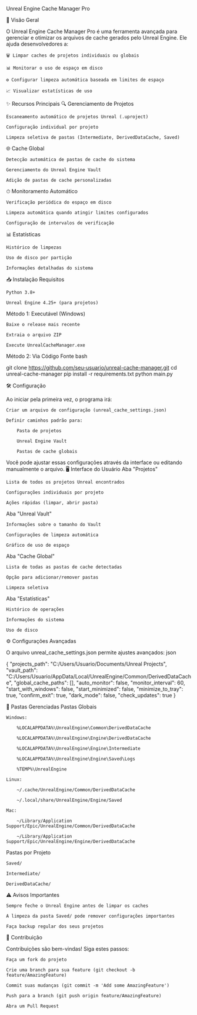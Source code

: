 Unreal Engine Cache Manager Pro


📌 Visão Geral

O Unreal Engine Cache Manager Pro é uma ferramenta avançada para gerenciar e otimizar os arquivos de cache gerados pelo Unreal Engine. Ele ajuda desenvolvedores a:

    🗑️ Limpar caches de projetos individuais ou globais

    📊 Monitorar o uso de espaço em disco

    ⚙️ Configurar limpeza automática baseada em limites de espaço

    📈 Visualizar estatísticas de uso

✨ Recursos Principais
🔍 Gerenciamento de Projetos

    Escaneamento automático de projetos Unreal (.uproject)

    Configuração individual por projeto

    Limpeza seletiva de pastas (Intermediate, DerivedDataCache, Saved)

🌐 Cache Global

    Detecção automática de pastas de cache do sistema

    Gerenciamento do Unreal Engine Vault

    Adição de pastas de cache personalizadas

⏱ Monitoramento Automático

    Verificação periódica do espaço em disco

    Limpeza automática quando atingir limites configurados

    Configuração de intervalos de verificação

📊 Estatísticas

    Histórico de limpezas

    Uso de disco por partição

    Informações detalhadas do sistema

📥 Instalação
Requisitos

    Python 3.8+

    Unreal Engine 4.25+ (para projetos)

Método 1: Executável (Windows)

    Baixe o release mais recente

    Extraia o arquivo ZIP

    Execute UnrealCacheManager.exe

Método 2: Via Código Fonte
bash

git clone https://github.com/seu-usuario/unreal-cache-manager.git
cd unreal-cache-manager
pip install -r requirements.txt
python main.py

🛠 Configuração

Ao iniciar pela primeira vez, o programa irá:

    Criar um arquivo de configuração (unreal_cache_settings.json)

    Definir caminhos padrão para:

        Pasta de projetos

        Unreal Engine Vault

        Pastas de cache globais

Você pode ajustar essas configurações através da interface ou editando manualmente o arquivo.
🖥 Interface do Usuário
Aba "Projetos"

    Lista de todos os projetos Unreal encontrados

    Configurações individuais por projeto

    Ações rápidas (limpar, abrir pasta)

Aba "Unreal Vault"

    Informações sobre o tamanho do Vault

    Configurações de limpeza automática

    Gráfico de uso de espaço

Aba "Cache Global"

    Lista de todas as pastas de cache detectadas

    Opção para adicionar/remover pastas

    Limpeza seletiva

Aba "Estatísticas"

    Histórico de operações

    Informações do sistema

    Uso de disco

⚙️ Configurações Avançadas

O arquivo unreal_cache_settings.json permite ajustes avançados:
json

{
  "projects_path": "C:/Users/Usuario/Documents/Unreal Projects",
  "vault_path": "C:/Users/Usuario/AppData/Local/UnrealEngine/Common/DerivedDataCache",
  "global_cache_paths": [],
  "auto_monitor": false,
  "monitor_interval": 60,
  "start_with_windows": false,
  "start_minimized": false,
  "minimize_to_tray": true,
  "confirm_exit": true,
  "dark_mode": false,
  "check_updates": true
}

📜 Pastas Gerenciadas
Pastas Globais

    Windows:

        %LOCALAPPDATA%\UnrealEngine\Common\DerivedDataCache

        %LOCALAPPDATA%\UnrealEngine\Engine\DerivedDataCache

        %LOCALAPPDATA%\UnrealEngine\Engine\Intermediate

        %LOCALAPPDATA%\UnrealEngine\Engine\Saved\Logs

        %TEMP%\UnrealEngine

    Linux:

        ~/.cache/UnrealEngine/Common/DerivedDataCache

        ~/.local/share/UnrealEngine/Engine/Saved

    Mac:

        ~/Library/Application Support/Epic/UnrealEngine/Common/DerivedDataCache

        ~/Library/Application Support/Epic/UnrealEngine/Engine/DerivedDataCache

Pastas por Projeto

    Saved/

    Intermediate/

    DerivedDataCache/

⚠️ Avisos Importantes

    Sempre feche o Unreal Engine antes de limpar os caches

    A limpeza da pasta Saved/ pode remover configurações importantes

    Faça backup regular dos seus projetos

🤝 Contribuição

Contribuições são bem-vindas! Siga estes passos:

    Faça um fork do projeto

    Crie uma branch para sua feature (git checkout -b feature/AmazingFeature)

    Commit suas mudanças (git commit -m 'Add some AmazingFeature')

    Push para a branch (git push origin feature/AmazingFeature)

    Abra um Pull Request
